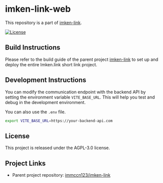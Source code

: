 # imken-link-web

This repository is a part of [imken-link](https://github.com/immccn123/imken-link).

[![License](https://img.shields.io/badge/license-AGPL--3.0-blue)](https://www.gnu.org/licenses/agpl-3.0.html)

## Build Instructions

Please refer to the build guide of the parent project [imken-link](https://github.com/immccn123/imken-link) to set up and deploy the entire Imken.link short link project.

## Development Instructions

You can modify the communication endpoint with the backend API by setting the environment variable `VITE_BASE_URL`. This will help you test and debug in the development environment.

You can also use the `.env` file.

```bash
export VITE_BASE_URL=https://your-backend-api.com
```

## License

This project is released under the AGPL-3.0 license.

## Project Links

- Parent project repository: [immccn123/imken-link](https://github.com/immccn123/imken-link)
